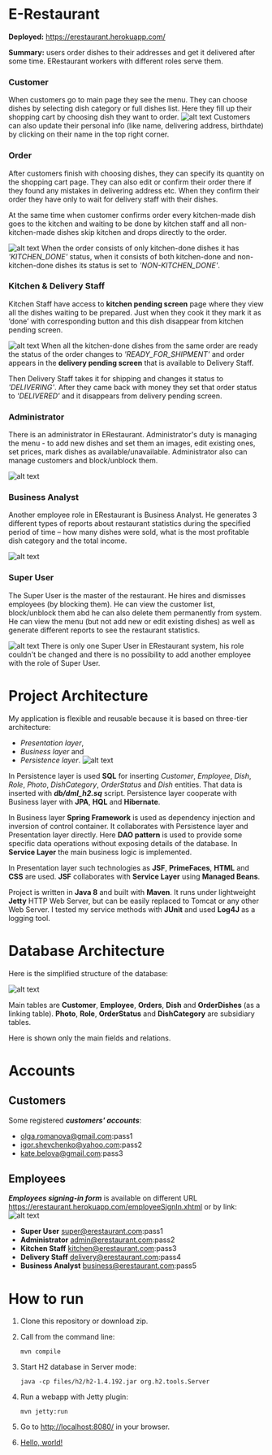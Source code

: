 # E-Restaurant

**Deployed:** https://erestaurant.herokuapp.com/

**Summary:** users order dishes to their addresses and get it delivered after some time. ERestaurant workers with different roles
serve them.

### Customer
When customers go to main page they see the menu. They can choose dishes by selecting dish category or full dishes list. 
Here they fill up their shopping cart by choosing dish they want to order.
![alt text](https://cloud.githubusercontent.com/assets/11503436/16852436/cfee8ee8-4a10-11e6-8c3b-72ca1370e0ff.png "Customer use case diagram")
Customers can also update their personal info (like name, delivering address, birthdate) by clicking on their name in the top
right corner.

### Order
After customers finish with choosing dishes, they can specify its quantity on the shopping cart page. They can also edit or confirm 
their order there if they found any mistakes in delivering address etc. When they confirm their order they have only to wait for 
delivery staff with their dishes.

 At the same time when customer confirms order every kitchen-made dish goes to the kitchen and waiting to be done by kitchen staff 
and all non-kitchen-made dishes skip kitchen and drops directly to the order.

 ![alt text](https://cloud.githubusercontent.com/assets/11503436/16852466/f1f77c52-4a10-11e6-8f73-0c350bd7f692.png "Order use case diagram")
 When the order consists of only kitchen-done dishes it has *'KITCHEN_DONE'* status, when it consists of both kitchen-done and
non-kitchen-done dishes its status is set to *'NON-KITCHEN_DONE'*.

### Kitchen & Delivery Staff
Kitchen Staff have access to **kitchen pending screen** page where they view all the dishes waiting to be prepared. Just when they cook it 
they mark it as ‘done’ with corresponding button and this dish disappear from kitchen pending screen.

 ![alt text](https://cloud.githubusercontent.com/assets/11503436/16852543/398cb776-4a11-11e6-8028-129e5067b7ee.png "Kitchen & Delivery Staff use case diagram")
When all the kitchen-done dishes from the same order are ready the status of the order changes to *'READY_FOR_SHIPMENT'* and order 
appears in the **delivery pending screen** that is available to Delivery Staff.

 Then Delivery Staff takes it for shipping and changes it status to *'DELIVERING'*. After they came back with money they set that order status to *'DELIVERED'* and it disappears
from delivery pending screen.

### Administrator
There is an administrator in ERestaurant. Administrator's duty is managing the menu - to add new dishes and set them an images, edit 
existing ones, set prices, mark dishes as available/unavailable.
Administrator also can manage customers and block/unblock them.
 
![alt text](https://cloud.githubusercontent.com/assets/11503436/16851919/5dec5fe8-4a0e-11e6-842a-bbbb36ec66f5.png "Administrator use case diagram")

### Business Analyst
Another employee role in ERestaurant is Business Analyst. He generates 3 different types of reports about restaurant statistics 
during the specified period of time – how many dishes were sold, what is the most profitable dish category and the total income.

 ![alt text](https://cloud.githubusercontent.com/assets/11503436/16852070/1924da6a-4a0f-11e6-9413-8bd01f60316b.png "Business Analyst use case diagram")

### Super User
The Super User is the master of the restaurant.
 He hires and dismisses employees (by blocking them). He can view the customer list, 
block/unblock them abd he can also delete them permanently from system. He can view the menu (but not add new or edit existing dishes) 
as well as generate different reports to see the restaurant statistics.

 ![alt text](https://cloud.githubusercontent.com/assets/11503436/16852645/9e0d445e-4a11-11e6-81af-b07efcccb33f.png "Super User use case diagram")
 There is only one Super User in ERestaurant system, his role couldn't be changed and there is no possibility to add another employee 
with the role of Super User.

# Project Architecture
My application is flexible and reusable because it is based on three-tier architecture:
- *Presentation layer*,
- *Business layer* and
- *Persistence layer*.
![alt text](https://cloud.githubusercontent.com/assets/11503436/16853194/1a5b80c8-4a14-11e6-860f-37db835b54e5.png "Project structure diagram")

In Persistence layer is used **SQL** for inserting *Customer*, *Employee*, *Dish*, *Role*, *Photo*, *DishCategory*, *OrderStatus* 
and *Dish* entities. That data is inserted with ***db/dml_h2.sq*** script.
Persistence layer cooperate with Business layer with **JPA**, **HQL** and **Hibernate**.

In Business layer **Spring Framework** is used as dependency injection and inversion of control container. It collaborates with 
Persistence layer and Presentation layer directly. Here **DAO pattern** is used to provide some specific data operations without 
exposing details of the database. In **Service Layer** the main business logic is implemented.

In Presentation layer such technologies as **JSF**, **PrimeFaces**, **HTML** and **CSS** are used. **JSF** collaborates with 
**Service Layer** using **Managed Beans**.

Project is written in **Java 8** and built with **Maven**. It runs under lightweight **Jetty** HTTP Web Server, but can be easily 
replaced to Tomcat or any other Web Server.
I tested my service methods with **JUnit** and used **Log4J** as a logging tool.


# Database Architecture
Here is the simplified structure of the database:

 ![alt text](https://cloud.githubusercontent.com/assets/11503436/16853481/2a75409c-4a15-11e6-931b-9af95045457f.png "Database structure diagram")

Main tables are **Customer**, **Employee**, **Orders**, **Dish** and **OrderDishes** (as a linking table).
**Photo**, **Role**, **OrderStatus** and **DishCategory** are subsidiary tables.

 Here is shown only the main fields and relations.

# Accounts
## Customers
Some registered **_customers' accounts_**:
+ olga.romanova@gmail.com:pass1
+ igor.shevchenko@yahoo.com:pass2
+ kate.belova@gmail.com:pass3

## Employees
**_Employees signing-in form_** is available on different URL https://erestaurant.herokuapp.com/employeeSignIn.xhtml or by link:
![alt text](https://cloud.githubusercontent.com/assets/11503436/16853714/3fc5f058-4a16-11e6-87ec-b99697361d69.png "Employee Login Link")
+ **Super User** super@erestaurant.com:pass1
+ **Administrator** admin@erestaurant.com:pass2
+ **Kitchen Staff** kitchen@erestaurant.com:pass3
+ **Delivery Staff** delivery@erestaurant.com:pass4
+ **Business Analyst** business@erestaurant.com:pass5

# How to run
1. Clone this repository or download zip.
2. Call from the command line:

    `mvn compile`

3. Start H2 database in Server mode:

    `java -cp files/h2/h2-1.4.192.jar org.h2.tools.Server`

4. Run a webapp with Jetty plugin: 

    `mvn jetty:run`

5. Go to [http://localhost:8080/](http://localhost:8080/) in your browser.
6. <a href="http://example.com/" target="_blank">Hello, world!</a>
